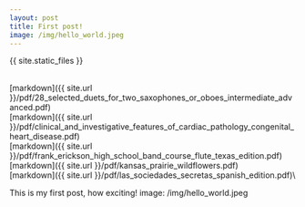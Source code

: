 ```yaml
---
layout: post
title: First post!
image: /img/hello_world.jpeg
---
```


{{ site.static_files }}

\
[markdown]({{ site.url }}/pdf/28_selected_duets_for_two_saxophones_or_oboes_intermediate_advanced.pdf)\
[markdown]({{ site.url }}/pdf/clinical_and_investigative_features_of_cardiac_pathology_congenital_heart_disease.pdf)\
[markdown]({{ site.url }}/pdf/frank_erickson_high_school_band_course_flute_texas_edition.pdf)\
[markdown]({{ site.url }}/pdf/kansas_prairie_wildflowers.pdf)\
[markdown]({{ site.url }}/pdf/las_sociedades_secretas_spanish_edition.pdf)\



This is my first post, how exciting!
image: /img/hello_world.jpeg
